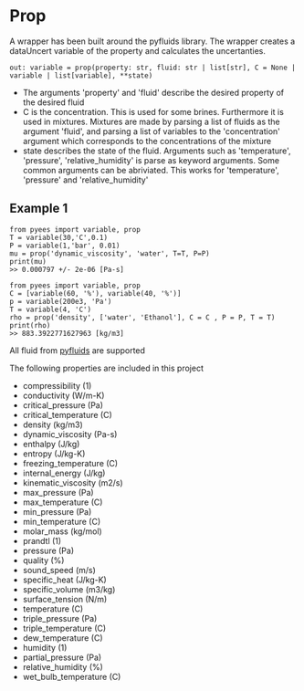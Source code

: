 # Prop

A wrapper has been built around the pyfluids library. The wrapper creates a dataUncert variable of the property and calculates the uncertanties.

```
out: variable = prop(property: str, fluid: str | list[str], C = None | variable | list[variable], **state)
```

 - The arguments 'property' and 'fluid' describe the desired property of the desired fluid
 - C is the concentration. This is used for some brines. Furthermore it is used in mixtures. Mixtures are made by parsing a list of fluids as the argument 'fluid', and parsing a list of variables to the 'concentration' argument which corresponds to the concentrations of the mixture
 - state describes the state of the fluid. Arguments such as 'temperature', 'pressure', 'relative_humidity' is parse as keyword arguments. Some common arguments can be abriviated. This works for 'temperature', 'pressure' and 'relative_humidity'



## Example 1
```
from pyees import variable, prop
T = variable(30,'C',0.1)
P = variable(1,'bar', 0.01)
mu = prop('dynamic_viscosity', 'water', T=T, P=P)
print(mu)
>> 0.000797 +/- 2e-06 [Pa-s]
```

```
from pyees import variable, prop
C = [variable(60, '%'), variable(40, '%')]
p = variable(200e3, 'Pa')
T = variable(4, 'C')
rho = prop('density', ['water', 'Ethanol'], C = C , P = P, T = T)
print(rho)
>> 883.3922771627963 [kg/m3]
```

All fluid from [pyfluids](https://github.com/portyanikhin/PyFluids) are supported

The following properties are included in this project
 - compressibility          (1)
 - conductivity             (W/m-K)
 - critical_pressure        (Pa)
 - critical_temperature     (C)
 - density                  (kg/m3)
 - dynamic_viscosity        (Pa-s)
 - enthalpy                 (J/kg)
 - entropy                  (J/kg-K)
 - freezing_temperature     (C)
 - internal_energy          (J/kg)
 - kinematic_viscosity      (m2/s)
 - max_pressure             (Pa)
 - max_temperature          (C)
 - min_pressure             (Pa)
 - min_temperature          (C)
 - molar_mass               (kg/mol)
 - prandtl                  (1)
 - pressure                 (Pa)
 - quality                  (%)
 - sound_speed              (m/s)
 - specific_heat            (J/kg-K)
 - specific_volume          (m3/kg)
 - surface_tension          (N/m)
 - temperature              (C)
 - triple_pressure          (Pa)
 - triple_temperature       (C)
 - dew_temperature          (C)
 - humidity                 (1)
 - partial_pressure         (Pa)
 - relative_humidity        (%)
 - wet_bulb_temperature     (C)


